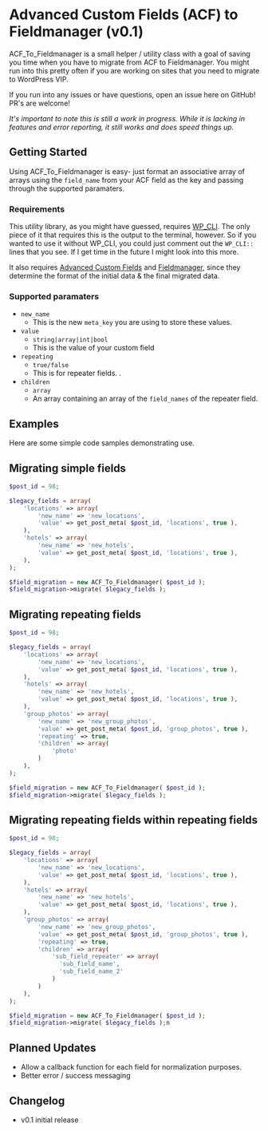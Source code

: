 Advanced Custom Fields (ACF) to Fieldmanager (v0.1)
==

ACF_To_Fieldmanager is a small helper / utility class with a goal of saving you time when you have to migrate from ACF to Fieldmanager. You might run into this pretty often if you are working on sites that you need to migrate to WordPress VIP.

If you run into any issues or have questions, open an issue here on GitHub! PR's are welcome!

*It's important to note this is still a work in progress. While it is lacking in features and error reporting, it still works and does speed things up.*

## Getting Started

Using ACF_To_Fieldmanager is easy- just format an associative array of arrays using the `field_name` from your ACF field as the key and passing through the supported paramaters.

### Requirements

This utility library, as you might have guessed, requires [WP_CLI](http://wp-cli.org/). The only piece of it that requires this is the output to the terminal, however. So if you wanted to use it without WP_CLI, you could just comment out the `WP_CLI::` lines that you see. If I get time in the future I might look into this more.

It also requires [Advanced Custom Fields](http://www.advancedcustomfields.com/) and [Fieldmanager](http://fieldmanager.org/), since they determine the format of the initial data & the final migrated data.

### Supported paramaters
* `new_name`
    * This is the new `meta_key` you are using to store these values.
* `value`
    *  `string|array|int|bool`
    * This is the value of your custom field
* `repeating`
    * `true/false`
    * This is for repeater fields. .
* `children`
    * `array`
    *  An array containing an array of the `field_names` of the repeater field.


## Examples

Here are some simple code samples demonstrating use.

## Migrating simple fields
````php
$post_id = 98;

$legacy_fields = array(
	'locations' => array(
		'new_name' => 'new_locations',
		'value' => get_post_meta( $post_id, 'locations', true ),
	),
	'hotels' => array(
		'new_name' => 'new_hotels',
		'value' => get_post_meta( $post_id, 'locations', true ),
	),
);

$field_migration = new ACF_To_Fieldmanager( $post_id );
$field_migration->migrate( $legacy_fields );
````


## Migrating repeating fields
````php
$post_id = 98;

$legacy_fields = array(
	'locations' => array(
		'new_name' => 'new_locations',
		'value' => get_post_meta( $post_id, 'locations', true ),
	),
	'hotels' => array(
		'new_name' => 'new_hotels',
		'value' => get_post_meta( $post_id, 'locations', true ),
	),
	'group_photos' => array(
		'new_name' => 'new_group_photos',
		'value' => get_post_meta( $post_id, 'group_photos', true ),
		'repeating' => true,
		'children' => array(
			'photo'
		)
	),
);

$field_migration = new ACF_To_Fieldmanager( $post_id );
$field_migration->migrate( $legacy_fields );
````

## Migrating repeating fields within repeating fields
````php
$post_id = 98;

$legacy_fields = array(
	'locations' => array(
		'new_name' => 'new_locations',
		'value' => get_post_meta( $post_id, 'locations', true ),
	),
	'hotels' => array(
		'new_name' => 'new_hotels',
		'value' => get_post_meta( $post_id, 'locations', true ),
	),
	'group_photos' => array(
		'new_name' => 'new_group_photos',
		'value' => get_post_meta( $post_id, 'group_photos', true ),
		'repeating' => true,
		'children' => array(
			'sub_field_repeater' => array(
			  'sub_field_name',
			  'sub_field_name_2'
			)
		)
	),
);

$field_migration = new ACF_To_Fieldmanager( $post_id );
$field_migration->migrate( $legacy_fields );n
````

## Planned Updates
* Allow a callback function for each field for normalization purposes.
* Better error / success messaging

## Changelog
* v0.1 initial release
